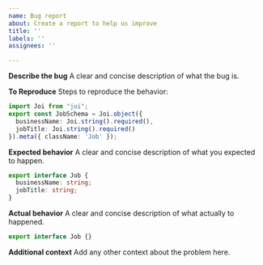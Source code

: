 ```yaml
---
name: Bug report
about: Create a report to help us improve
title: ''
labels: ''
assignees: ''

---
```


**Describe the bug**
A clear and concise description of what the bug is.

**To Reproduce**
Steps to reproduce the behavior:
```TypeScript
import Joi from "joi";
export const JobSchema = Joi.object({
  businessName: Joi.string().required(),
  jobTitle: Joi.string().required()
}).meta({ className: 'Job' });
```

**Expected behavior**
A clear and concise description of what you expected to happen.
```TypeScript
export interface Job {
  businessName: string;
  jobTitle: string;
}
```

**Actual behavior**
A clear and concise description of what actually to happened.
```TypeScript
export interface Job {}
```

**Additional context**
Add any other context about the problem here.
